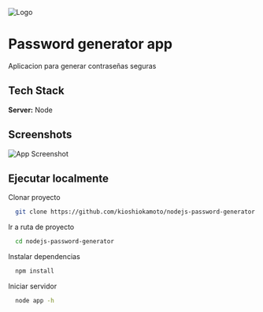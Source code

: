![Logo](https://dev-to-uploads.s3.amazonaws.com/uploads/articles/th5xamgrr6se0x5ro4g6.png)

# Password generator app

Aplicacion para generar contraseñas seguras

## Tech Stack

**Server:** Node

## Screenshots

![App Screenshot](https://via.placeholder.com/468x300?text=App+Screenshot+Here)

## Ejecutar localmente

Clonar proyecto

```bash
  git clone https://github.com/kioshiokamoto/nodejs-password-generator
```

Ir a ruta de proyecto

```bash
  cd nodejs-password-generator
```

Instalar dependencias

```bash
  npm install
```

Iniciar servidor

```bash
  node app -h
```
